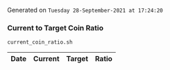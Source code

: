 Generated on `Tuesday 28-September-2021 at 17:24:20`

### Current to Target Coin Ratio
`current_coin_ratio.sh`

Date|Current|Target|Ratio
---|---|---|---
